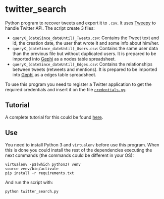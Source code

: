 # twitter_search
Python program to recover tweets and export it to `.csv`. It uses [Tweepy](https://github.com/tweepy/tweepy) to handle Twitter API. The script create 3 files:
- `queryX_(dateSince_dateUntil)_Tweets.csv`: Contains the Tweet text and id, the creation date, the user that wrote it and some info about him/her.
- `queryX_(dateSince_dateUntil)_Users.csv`: Contains the same user data than the previous file but without duplicated users. It is prepared to be imported into [Gephi](https://gephi.org/) as a nodes table spreadsheet.
- `queryX_(dateSince_dateUntil)_Edges.csv`: Contains the relationships between tweets (retweets and mentions). It is prepared to be imported into [Gephi](https://gephi.org/) as a edges table spreadsheet.

To use this program you need to register a Twitter application to get the required credentials and insert it on the file [`credentials.py`](credentials.py).

## Tutorial
A complete tutorial for this could be found [here](https://thebrickinthesky.wordpress.com/2014/06/26/maths-with-python-6-twitter-api-tweepy-for-social-media-and-networks-with-gephi/).

## Use
You need to install Python 3 and `virtualenv` before use this program. When this is done you could install the rest of the dependencies executing the next commands (the commands could be different in your OS):

```
virtualenv -p$(which python3) venv
source venv/bin/activate
pip install -r requirements.txt
```

And run the script with:

```
python twitter_search.py
```

